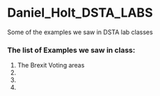 # Daniel_Holt_DSTA_LABS
Some of the examples we saw in DSTA lab classes

### The list of Examples we saw in class:
1. The Brexit Voting areas
2. 
3. 
4.

